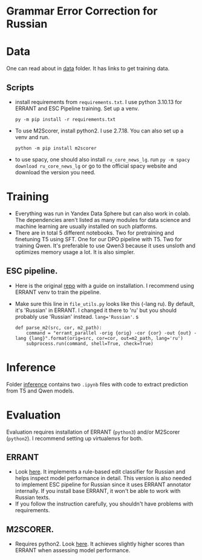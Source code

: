 # Grammar Error Correction for Russian

# Data

One can read about in [data](data) folder. It has links to get training data. 
## Scripts
* install requirements from `requirements.txt`. I use python 3.10.13 for ERRANT and ESC Pipeline training. Set up a venv.  
    ```
    py -m pip install -r requirements.txt
    ```
* To use M2Scorer, install python2. I use 2.7.18. You can also set up a venv and run. 
    ```
    python -m pip install m2scorer
    ```

* to use spacy, one should also install `ru_core_news_lg`. run `py -m spacy download ru_core_news_lg` or go to the official spacy website and download the version you need.

# Training

* Everything was run in Yandex Data Sphere but can also work in colab. The dependencies aren't listed as many modules for data science and machine learning are usually installed on such platforms. 
* There are in total 5 different notebooks. Two for pretraining and finetuning T5 using SFT. One for our DPO pipeline with T5. Two for training Qwen. It's preferable to use Qwen3 because it uses unsloth and optimizes memory usage a lot. It is also simpler. 

## ESC pipeline.

* Here is the original [repo](https://github.com/nusnlp/esc) with a guide on installation. I recommend using ERRANT venv to train the pipeline. 

* Make sure this line in `file_utils.py` looks like this (-lang ru). By default, it's 'Russian' in ERRANT. I changed it there to 'ru' but you should probably use 'Russian' instead. `lang='Russian'`. s
    ```
    def parse_m2(src, cor, m2_path):
        command = "errant_parallel -orig {orig} -cor {cor} -out {out} -lang {lang}".format(orig=src, cor=cor, out=m2_path, lang='ru')
        subprocess.run(command, shell=True, check=True)
    ```


# Inference

Folder [inference](inference) contains two `.ipynb` files with code to extract prediction from T5 and Qwen models. 

# Evaluation

Evaluation requires installation of ERRANT (`python3`) and/or M2Scorer (`python2`). I recommend setting up virtualenvs for both. 

## ERRANT

* Look [here](https://github.com/Askinkaty/errant). It implements a rule-based edit classifier for Russian and helps inspect model performance in detail. This version is also needed to implement ESC pipeline for Russian since it uses ERRANT annotator internally. If you install base ERRANT, it won't be able to work with Russian texts.
* If you follow the instruction carefully, you shouldn't have problems with requirements.

## M2SCORER. 

* Requires python2. Look [here](https://github.com/nusnlp/m2scorer). It achieves slightly higher scores than ERRANT when assessing model performance. 